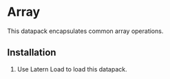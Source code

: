 # Array

This datapack encapsulates common array operations.

## Installation

1. Use Latern Load to load this datapack.
